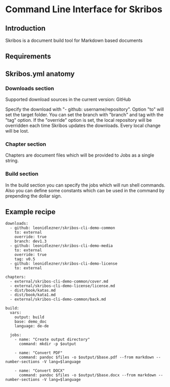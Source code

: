 # Command Line Interface for Skribos

## Introduction

Skribos is a document build tool for Markdown based documents

## Requirements

## Skribos.yml anatomy

### Downloads section
Supported download sources in the current version: GitHub

Specify the download with "- github: username/repository". Option "to" will set the target folder. You can set the branch with "branch" and tag with the "tag" option. If the "override" option is set, the local repository will be overridden each time Skribos updates the downloads. Every local change will be lost.

### Chapter section

Chapters are document files which will be provided to Jobs as a single string.

### Build section

In the build section you can specify the jobs which will run shell commands. Also you can define some constants which can be used in the command by prepending the dollar sign.

## Example recipe

```
downloads:
  - github: leonidlezner/skribos-cli-demo-common
    to: external
    override: true
    branch: dev1.3
  - github: leonidlezner/skribos-cli-demo-media
    to: external
    override: true
    tag: v0.5
  - github: leonidlezner/skribos-cli-demo-license
    to: external

chapters:
  - external/skribos-cli-demo-common/cover.md
  - external/skribos-cli-demo-license/license.md
  - dist/book/katas.md
  - dist/book/kata1.md
  - external/skribos-cli-demo-common/back.md

build:
  vars:
    output: build
    base: demo_doc
    language: de-de

  jobs:
    - name: "Create output directory"
      command: mkdir -p $output
    
    - name: "Convert PDF"
      command: pandoc $files -o $output/$base.pdf --from markdown --number-sections -V lang=$language

    - name: "Convert DOCX"
      command: pandoc $files -o $output/$base.docx --from markdown --number-sections -V lang=$language
```

